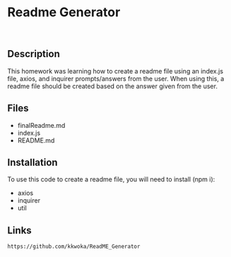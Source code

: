 # Readme Generator
  ​
  ## Description
  ​This homework was learning how to create a readme file using an index.js file, axios, and inquirer prompts/answers from the user. When using this, a readme file should be created based on the answer given from the user.
    ​
  ## Files
  * finalReadme.md
  * index.js
  * README.md

  ## Installation
  To use this code to create a readme file, you will need to install (npm i):
  * axios
  * inquirer
  * util
  ​
  ​
  ## Links
    https://github.com/kkwoka/ReadME_Generator
